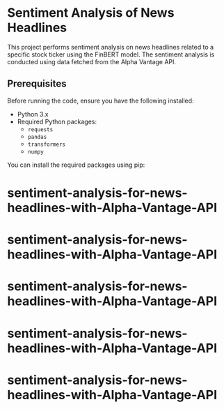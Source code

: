 # Sentiment Analysis of News Headlines

This project performs sentiment analysis on news headlines related to a specific stock ticker using the FinBERT model. The sentiment analysis is conducted using data fetched from the Alpha Vantage API.

## Prerequisites

Before running the code, ensure you have the following installed:

- Python 3.x
- Required Python packages:
  - `requests`
  - `pandas`
  - `transformers`
  - `numpy`

You can install the required packages using pip:
# sentiment-analysis-for-news-headlines-with-Alpha-Vantage-API
# sentiment-analysis-for-news-headlines-with-Alpha-Vantage-API
# sentiment-analysis-for-news-headlines-with-Alpha-Vantage-API
# sentiment-analysis-for-news-headlines-with-Alpha-Vantage-API
# sentiment-analysis-for-news-headlines-with-Alpha-Vantage-API
